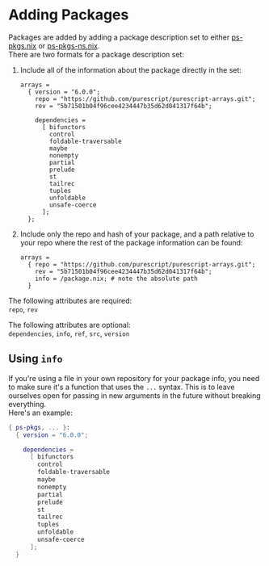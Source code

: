 # Adding Packages

Packages are added by adding a package description set to either [ps-pkgs.nix](/ps-pkgs.nix) or [ps-pkgs-ns.nix](/ps-pkgs-ns.nix).\
There are two formats for a package description set:
1. Include all of the information about the package directly in the set:
   ```
   arrays =
     { version = "6.0.0";
       repo = "https://github.com/purescript/purescript-arrays.git";
       rev = "5b71501b04f96cee4234447b35d62d041317f64b";

       dependencies =
         [ bifunctors
           control
           foldable-traversable
           maybe
           nonempty
           partial
           prelude
           st
           tailrec
           tuples
           unfoldable
           unsafe-coerce
         ];
     };
   ```
2. Include only the repo and hash of your package, and a path relative to your repo where the rest of the package information can be found:
   ```
   arrays =
     { repo = "https://github.com/purescript/purescript-arrays.git";
       rev = "5b71501b04f96cee4234447b35d62d041317f64b";
       info = /package.nix; # note the absolute path
     }
   ```

The following attributes are required:\
`repo`, `rev`

The following attributes are optional:\
`dependencies`, `info`, `ref`, `src`, `version`

## Using `info`
If you're using a file in your own repository for your package info, you need to make sure it's a function that uses the `...` syntax. This is to leave ourselves open for passing in new arguments in the future without breaking everything.\
Here's an example:
```nix
{ ps-pkgs, ... }:
  { version = "6.0.0";

    dependencies =
      [ bifunctors
        control
        foldable-traversable
        maybe
        nonempty
        partial
        prelude
        st
        tailrec
        tuples
        unfoldable
        unsafe-coerce
      ];
  }
```
